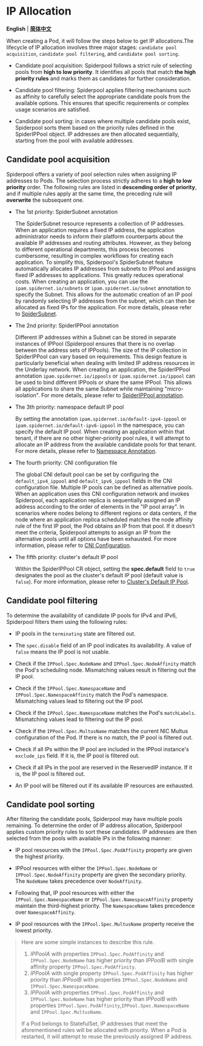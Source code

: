 # IP Allocation

**English** | [**简体中文**](./allocation-zh_CN.md)

When creating a Pod, it will follow the steps below to get IP allocations.The lifecycle of IP allocation involves three major stages: `candidate pool acquisition`, `candidate pool filtering`, and `candidate pool sorting`.

- Candidate pool acquisition: Spiderpool follows a strict rule of selecting pools from **high to low priority**. It identifies all pools that match **the high priority rules** and marks them as candidates for further consideration.

- Candidate pool filtering: Spiderpool applies filtering mechanisms such as affinity to carefully select the appropriate candidate pools from the available options. This ensures that specific requirements or complex usage scenarios are satisfied.

- Candidate pool sorting: in cases where multiple candidate pools exist, Spiderpool sorts them based on the priority rules defined in the SpiderIPPool object. IP addresses are then allocated sequentially, starting from the pool with available addresses.

## Candidate pool acquisition

Spiderpool offers a variety of pool selection rules when assigning IP addresses to Pods. The selection process strictly adheres to a **high to low priority** order. The following rules are listed in **descending order of priority**, and if multiple rules apply at the same time, the preceding rule will **overwrite** the subsequent one.

- The 1st priority: SpiderSubnet annotation

    The SpiderSubnet resource represents a collection of IP addresses. When an application requires a fixed IP address, the application administrator needs to inform their platform counterparts about the available IP addresses and routing attributes. However, as they belong to different operational departments, this process becomes cumbersome, resulting in complex workflows for creating each application. To simplify this, Spiderpool's SpiderSubnet feature automatically allocates IP addresses from subnets to IPPool and assigns fixed IP addresses to applications. This greatly reduces operational costs. When creating an application, you can use the `ipam.spidernet.io/subnets` or `ipam.spidernet.io/subnet` annotation to specify the Subnet. This allows for the automatic creation of an IP pool by randomly selecting IP addresses from the subnet, which can then be allocated as fixed IPs for the application. For more details, please refer to [SpiderSubnet](../usage/spider-subnet.md).

- The 2nd priority: SpiderIPPool annotation

    Different IP addresses within a Subnet can be stored in separate instances of IPPool (Spiderpool ensures that there is no overlap between the address sets of IPPools). The size of the IP collection in SpiderIPPool can vary based on requirements. This design feature is particularly beneficial when dealing with limited IP address resources in the Underlay network. When creating an application, the SpiderIPPool annotation `ipam.spidernet.io/ippools` or `ipam.spidernet.io/ippool` can be used to bind different IPPools or share the same IPPool. This allows all applications to share the same Subnet while maintaining "micro-isolation". For more details, please refer to [SpiderIPPool annotation](../reference/annotation.md).

- The 3th priority: namespace default IP pool

    By setting the annotation `ipam.spidernet.io/default-ipv4-ippool` or `ipam.spidernet.io/default-ipv6-ippool` in the namespace, you can specify the default IP pool. When creating an application within that tenant, if there are no other higher-priority pool rules, it will attempt to allocate an IP address from the available candidate pools for that tenant. For more details, please refer to [Namespace Annotation](../reference/annotation.md).

- The fourth priority: CNI configuration file

    The global CNI default pool can be set by configuring the `default_ipv4_ippool` and `default_ipv6_ippool` fields in the CNI configuration file. Multiple IP pools can be defined as alternative pools. When an application uses this CNI configuration network and invokes Spiderpool, each application replica is sequentially assigned an IP address according to the order of elements in the "IP pool array". In scenarios where nodes belong to different regions or data centers, if the node where an application replica scheduled matches the node affinity rule of the first IP pool, the Pod obtains an IP from that pool. If it doesn't meet the criteria, Spiderpool attempts to assign an IP from the alternative pools until all options have been exhausted. For more information, please refer to [CNI Configuration](../reference/plugin-ipam.md).

- The fifth priority: cluster's default IP pool

    Within the SpiderIPPool CR object, setting the **spec.default** field to `true` designates the pool as the cluster's default IP pool (default value is `false`). For more information, please refer to [Cluster's Default IP Pool](../reference/crd-spiderippool.md).

## Candidate pool filtering

To determine the availability of candidate IP pools for IPv4 and IPv6, Spiderpool filters them using the following rules:

- IP pools in the `terminating` state are filtered out.

- The `spec.disable` field of an IP pool indicates its availability. A value of `false` means the IP pool is not usable.

- Check if the `IPPool.Spec.NodeName` and `IPPool.Spec.NodeAffinity` match the Pod's scheduling node. Mismatching values result in filtering out the IP pool.

- Check if the `IPPool.Spec.NamespaceName` and `IPPool.Spec.NamespaceAffinity` match the Pod's namespace. Mismatching values lead to filtering out the IP pool.

- Check if the `IPPool.Spec.NamespaceName` matches the Pod's `matchLabels`. Mismatching values lead to filtering out the IP pool.

- Check if the `IPPool.Spec.MultusName` matches the current NIC Multus configuration of the Pod. If there is no match, the IP pool is filtered out.

- Check if all IPs within the IP pool are included in the IPPool instance's `exclude_ips` field. If it is, the IP pool is filtered out.

- Check if all IPs in the pool are reserved in the ReservedIP instance. If it is, the IP pool is filtered out.

- An IP pool will be filtered out if its available IP resources are exhausted.

## Candidate pool sorting

After filtering the candidate pools, Spiderpool may have multiple pools remaining. To determine the order of IP address allocation, Spiderpool applies custom priority rules to sort these candidates. IP addresses are then selected from the pools with available IPs in the following manner:

- IP pool resources with the `IPPool.Spec.PodAffinity` property are given the highest priority.

- IPPool resources with either the `IPPool.Spec.NodeName` or `IPPool.Spec.NodeAffinity` property are given the secondary priority. The `NodeName` takes precedence over `NodeAffinity`.

- Following that, IP pool resources with either the `IPPool.Spec.NamespaceName` or `IPPool.Spec.NamespaceAffinity` property maintain the third-highest priority. The `NamespaceName` takes precedence over `NamespaceAffinity`.

- IP pool resources with the `IPPool.Spec.MultusName` property receive the lowest priority.

> Here are some simple instances to describe this rule.
>
> 1. *IPPoolA* with properties `IPPool.Spec.PodAffinity` and `IPPool.Spec.NodeName` has higher priority than *IPPoolB* with single affinity property `IPPool.Spec.PodAffinity`.
> 2. *IPPoolA* with single property `IPPool.Spec.PodAffinity` has higher priority than *IPPoolB* with properties `IPPool.Spec.NodeName` and `IPPool.Spec.NamespaceName`.
> 3. *IPPoolA* with properties `IPPool.Spec.PodAffinity` and `IPPool.Spec.NodeName` has higher priority than *IPPoolB* with properties `IPPool.Spec.PodAffinity`,`IPPool.Spec.NamespaceName` and `IPPool.Spec.MultusName`.
>
> If a Pod belongs to StatefulSet, IP addresses that meet the aforementioned rules will be allocated with priority. When a Pod is restarted, it will attempt to reuse the previously assigned IP address.
